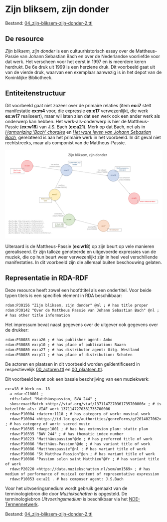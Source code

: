 # Zijn bliksem, zijn donder

Bestand: [04_zijn-bliksem-zijn-donder-2.ttl](04_zijn-bliksem-zijn-donder-2.ttl)

## De resource

_Zijn bliksem, zijn donder_ is een cultuurhistorisch essay over de Mattheus-Passie van Johann Sebastian Bach en over de Nederlandse voorliefde voor dat werk. Het verscheen voor het eerst in 1997 en is meerdere keren herdrukt. De 6e druk uit 1999 is een herziene druk. Dit voorbeeld gaat uit van de vierde druk, waarvan een exemplaar aanwezig is in het depot van de Koninklijke Bibliotheek.

## Entiteitenstructuur

Dit voorbeeld gaat niet zozeer over de primaire relaties (item **ex:i7** stelt manifestatie **ex:m4** voor, die expressie **ex:e17** verwezenlijkt, die werk **ex:w17** realiseert), maar wil laten zien dat een werk ook een ander werk als onderwerp kan hebben. Het werk-als-onderwerp is hier de Mattheus-Passie (**ex:w18**) van J.S. Bach (**ex:a21**). Merk op dat Bach, net als in [_Harmonizing 'Bach' chorales_](02_harmonizing-bach.md) en [_Het ware leven van Johann Sebastian Bach_](03_ware-leven-bach-2.md), gerelateerd is aan het primaire werk in het voorbeeld. In dit geval niet rechtstreeks, maar als componist van de Mattheus-Passie.

![Visualisatie Structuur](../../assets/04_zijn-bliksem-zijn-donder_rda-rdf_visualisaties.png)

Uiteraard is de Mattheus-Passie (**ex:w18**) op zijn beurt op vele manieren gerealiseerd. Er zijn talloze genoteerde en uitgevoerde expressies van de muziek, die op hun beurt weer verwezenlijkt zijn in heel veel verschillende manifestaties. In dit voorbeeld zijn die allemaal buiten beschouwing gelaten.

## Representatie in RDA-RDF

Deze resource heeft zowel een hoofdtitel als een ondertitel. Voor beide typen titels is een specifiek element in RDA beschikbaar:

    rdam:P30156 "Zijn bliksem, zijn donder" @nl ; # has title proper
    rdam:P30142 "Over de Mattheus Passie van Johann Sebastian Bach" @nl ; # has other title information

Het impressum bevat naast gegevens over de uitgever ook gegevens over de drukker:

    rdam:P30083 ex:a26 ; # has publisher agent: Ambo
    rdam:P30088 ex:p10 ; # has place of publication: Baarn
    rdam:P30080 ex:a27 ; # has distributor agent: Uitg. Westland
    rdam:P30085 ex:p11 ; # has place of distribution: Schoten

De actoren en plaatsen in dit voorbeeld worden geïdentificeerd in respectievelijk [00_actoren.ttl](00_actoren.ttl) en [00_plaatsen.ttl](00_plaatsen.ttl).

Dit voorbeeld bevat ook een basale beschrijving van een muziekwerk:

    ex:w18 # Werk no. 18
      a rdac:C10001 ;
      rdfs:label "Matthäuspassion, BVW 244" ;
      skos:exactMatch <http://viaf.org/viaf/1371147270361735700006> ; # is hetzelfde als: VIAF werk 1371147270361735700006
      rdaw:P10004 rdaterm:1118 ; # has category of work: musical work
      rdaw:P10004 <https://id.loc.gov/authorities/genreForms/gf2014027062> ; # has category of work: sacred music
      rdaw:P10365 rdaep:1001 ; # has has extension plan: static plan
      rdaw:P10335 "BWV 244" ; # has thematic index number
      rdaw:P10223 "Matthäuspassion"@de ; # has preferred title of work
      rdaw:P10086 "Matthäus-Passion"@de ; # has variant title of work
      rdaw:P10086 "Mattheuspassie"@nl ; # has variant title of work
      rdaw:P10086 "St Matthew Passion"@en ; # has variant title of work
      rdaw:P10086 "Passion selon saint Matthieu"@fr ; # has variant title of work
      rdaw:P20220 <https://data.muziekschatten.nl/som/um1569> ; # has medium of performance of musical content of representative expression
      rdaw:P10053 ex:a21 . # has composer agent: J.S.Bach

Voor het uitvoeringsmedium wordt gebruik gemaakt van de terminologiebron die door _Muziekschatten_ is opgesteld. De terminologiebron _Uitvoeringsmedium_ is beschikbaar via het [NDE-Termennetwerk](https://termennetwerk.netwerkdigitaalerfgoed.nl/?datasets=https://data.muziekschatten.nl/sparql/%23uitvoeringsmedium).

Bestand: [04_zijn-bliksem-zijn-donder-2.ttl](04_zijn-bliksem-zijn-donder-2.ttl)
